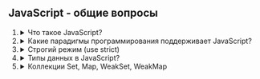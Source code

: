 ## JavaScript - общие вопросы

1. <details>
   <summary>Что такое JavaScript?</summary>

   JavaScript — это высокоуровневый язык программирования общего назначения с динамической типизацией. Первоначально создан для веб-браузеров, где используется для создания интерактивных веб-страниц: добавления анимаций, обработки пользовательских действий, валидации форм и других динамических функций.

   Сегодня JavaScript применяется далеко за пределами браузера: серверная разработка (Node.js), мобильные приложения (React Native), настольные программы (Electron), игры, IoT-устройства и многое другое. Поддерживает различные парадигмы программирования и является одним из самых популярных языков в мире.
   </details>

2. <details>
   <summary>Какие парадигмы программирования поддерживает JavaScript?</summary>

   JavaScript поддерживает несколько основных парадигм программирования:

   1. **Процедурное программирование**
      - Последовательное выполнение инструкций
      - Использование функций для структурирования кода

   2. **Объектно-ориентированное программирование**
      - Прототипное наследование (уникальная особенность JS)
      - Классы (ES6+) как синтаксический сахар над прототипами
      - Инкапсуляция, наследование, полиморфизм

   3. **Функциональное программирование**
      - Функции как объекты первого класса
      - Замыкания (closures)
      - Функции высшего порядка (map, filter, reduce)
      - Неизменяемость данных (immutability)
      - Каррирование и композиция функций

   4. **Событийно-ориентированное программирование**
      - Обработка событий DOM
      - Event Loop и асинхронность
      - Callbacks, Promises, async/await

   5. **Декларативное программирование**
      - Описание "что делать", а не "как делать"
      - Особенно в современных фреймворках (React, Vue)

   Эта гибкость позволяет разработчикам выбирать подходящий стиль в зависимости от задачи и комбинировать разные подходы в одном проекте.
   </details>

1. <details>
   <summary>Строгий режим (use strict)</summary>

    Строгий режим (strict mode) в JavaScript — это специальный режим работы, который помогает писать более безопасный и качественный код. Включив его, вы активируете дополнительные проверки и ограничения, которые предотвращают распространённые ошибки.

    Примеры:

    <b>Объявление переменных</b>
    без strict mode
    ```javascript
    function withoutStrict() {
      myVariable = 10; // Создается глобальная переменная
      console.log(myVariable); // 10
    }
    withoutStrict();
    console.log(myVariable); // 10 - переменная доступна глобально
    ```
    с strict mode
    ```javascript
    function withStrict() {
      "use strict";
      myVariable = 10; // ReferenceError: myVariable is not defined
    }
    withStrict();
    ```

    <b>Дублирование параметров</b>
    без strict mode
    ```javascript
    function duplicate(a, a) {
      return a; // Возвращает последний параметр
    }
    console.log(duplicate(1, 2)); // 2
    ```
    с strict mode
    ```javascript
    "use strict";
    function duplicate(a, a) { // SyntaxError: Duplicate parameter name not allowed
        return a;
    }
    ```

    <b>Удаление переменных</b>
    без strict mode
    ```javascript
    var x = 10;
    delete x; // false, но не выдает ошибку
    console.log(x); // 10
    ```
    с strict mode
    ```javascript
    "use strict";
    var x = 10;
    delete x; // SyntaxError: Delete of an unqualified identifier
    ```

    <b>Ограничение работы this</b>
    без strict mode
    ```javascript
    function showThis() {
      console.log(this); // `this` ссылается на глобальный объект (window в браузере)
    }
    ```
    с strict mode
    ```javascript
    "use strict";
    function showThis() {
      console.log(this); // `this` будет undefined
    }
    ```

    <b>Использование зарезервированных слов</b>
    Предотвращает использование зарезервированных слов. Такие слова, как implements, interface, package, нельзя использовать в качестве переменных или имён функций.
    с strict mode
    ```javascript
    "use strict";
    var let = 10;      // SyntaxError
    var private = 20;  // SyntaxError
    var interface = 30; // SyntaxError
    ```
   </details>

1. <details>
   <summary>Типы данных в JavaScript?</summary>

   JavaScript имеет два основных типа данных: примитивы и объекты.

    <b>Примитивы:</b>
    Number — числа
    String — строки
    Boolean — логический тип
    Undefined — неопределенное значение
    Null — пустое значение
    Symbol — уникальный идентификатор (ES6)
    BigInt — большие числа (ES2020)

    Важно! Примитивы неизменяемы. Например, методы для строк не изменяют саму строку, а возвращают новую.

    <b>Объект</b>
    Object — объекты, массивы, функции.
    ```javascript
    let user = { name: "John", age: 30 };
    let numbers = [1, 2, 3, 4];
    let func = function() { return "Hello"; };
    ```

    Важно! Объекты — это коллекции данных и функциональности. Они передаются по ссылке.
   </details>

1. <details>
   <summary>Коллекции Set, Map, WeakSet, WeakMap</summary>

    <b>Set</b>
    Set — это коллекция уникальных значений, где каждое значение может появляться только один раз.
    <b>Особенности Set</b>
    Хранит только уникальные значения.
    Значения могут быть любого типа.
    Неупорядоченная структура.

    <b>Map</b>
    Map — это коллекция пар ключ-значение, где ключи могут быть любого типа.
    <b>Особенности Map</b>
    Упорядоченная структура.
    Позволяет использовать объекты в качестве ключей.

    <b>WeakSet</b>
    WeakSet — это коллекция, в которой хранятся только объекты. Эти объекты являются слабо-ссылаемыми, что позволяет сборщику мусора удалять их, если на них нет других ссылок.
    <b>Особенности WeakSet</b>
    Хранит только объекты.
    Нельзя получить размер или перебрать элементы.
    Используется для временного хранения объектов.

    <b>WeakMap</b>
    WeakMap — это коллекция пар ключ-значение, где ключами могут быть только объекты, а значения могут быть любыми. Ключи являются слабо-ссылаемыми, что позволяет сборщику мусора удалять объекты, если на них больше нет ссылок.
    <b>Особенности WeakMap</b>
    Ключами могут быть только объекты.
    Значения могут быть любыми.
    Элементы слабо-ссылаемы, что означает автоматическое удаление из коллекции, если ключ недостижим.
    Нельзя перебрать элементы коллекции или получить её размер.

    | Коллекция | Ключи | Перебор | Сборка мусора |
    |-----------|---------------|---------------|---------|
    | Set | любые | да | обычная |
    | Map | любые | да | обычная |
    | WeakSet | только объекты | нет | слабые ссылки |
    | WeakMap | только объекты | нет | слабые ссылки |

    Weak-коллекции не препятствуют удалению объектов сборщиком мусора, что помогает избежать утечек памяти.
   </details>